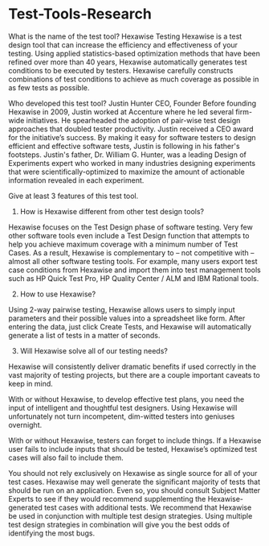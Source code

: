 # Test-Tools-Research

What is the name of the test tool?
Hexawise Testing
Hexawise is a test design tool that can increase the efficiency and effectiveness of your testing. Using applied statistics-based optimization methods that have been refined over more than 40 years, Hexawise automatically generates test conditions to be executed by testers. Hexawise carefully constructs combinations of test conditions to achieve as much coverage as possible in as few tests as possible.

Who developed this test tool?
Justin Hunter CEO, Founder
Before founding Hexawise in 2009, Justin worked at Accenture where he led several firm-wide initiatives. He spearheaded the adoption of pair-wise test design approaches that doubled tester productivity. Justin received a CEO award for the initiative’s success. By making it easy for software testers to design efficient and effective software tests, Justin is following in his father's footsteps. Justin's father, Dr. William G. Hunter, was a leading Design of Experiments expert who worked in many industries designing experiments that were scientifically-optimized to maximize the amount of actionable information revealed in each experiment.

Give at least 3 features of this test tool.
1. How is Hexawise different from other test design tools?

Hexawise focuses on the Test Design phase of software testing. Very few other software tools even include a Test Design function that attempts to help you achieve maximum coverage with a minimum number of Test Cases. As a result, Hexawise is complementary to – not competitive with – almost all other software testing tools. For example, many users export test case conditions from Hexawise and import them into test management tools such as HP Quick Test Pro, HP Quality Center / ALM and IBM Rational tools.

2. How to use Hexawise?

Using 2-way pairwise testing, Hexawise allows users to simply input parameters and their possible values into a spreadsheet like form. After entering the data, just click Create Tests, and Hexawise will automatically generate a list of tests in a matter of seconds.

3. Will Hexawise solve all of our testing needs?

Hexawise will consistently deliver dramatic benefits if used correctly in the vast majority of testing projects, but there are a couple important caveats to keep in mind.

With or without Hexawise, to develop effective test plans, you need the input of intelligent and thoughtful test designers. Using Hexawise will unfortunately not turn incompetent, dim-witted testers into geniuses overnight.

With or without Hexawise, testers can forget to include things. If a Hexawise user fails to include inputs that should be tested, Hexawise’s optimized test cases will also fail to include them.

You should not rely exclusively on Hexawise as single source for all of your test cases. Hexawise may well generate the significant majority of tests that should be run on an application. Even so, you should consult Subject Matter Experts to see if they would recommend supplementing the Hexawise-generated test cases with additional tests. We recommend that Hexawise be used in conjunction with multiple test design strategies. Using multiple test design strategies in combination will give you the best odds of identifying the most bugs.
